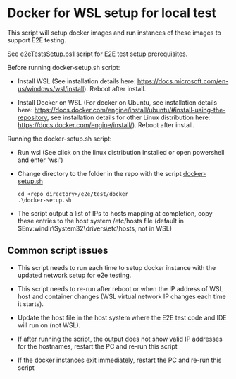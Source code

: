 # Docker for WSL setup for local test

This script will setup docker images and run instances of these images to support E2E testing.

See [e2eTestsSetup.ps1](https://github.com/Azure/azure-iot-sdk-csharp/blob/main/e2e/test/prerequisites/E2ETestsSetup/e2eTestsSetup.ps1) script for E2E test setup prerequisites.

Before running docker-setup.sh script:

- Install WSL (See installation details here: https://docs.microsoft.com/en-us/windows/wsl/install). Reboot after install.

- Install Docker on WSL (For docker on Ubuntu, see installation details here: https://docs.docker.com/engine/install/ubuntu/#install-using-the-repository, see installation details for other Linux distribution here: https://docs.docker.com/engine/install/). Reboot after install.
  
Running the docker-setup.sh script:

- Run wsl (See click on the linux distribution installed or open powershell and enter 'wsl')
  
- Change directory to the folder in the repo with the script [docker-setup.sh](https://github.com/Azure/azure-iot-sdk-csharp/blob/main/e2e/test/docker/docker-setup.sh)
  
  ```Shell
  cd <repo directory>/e2e/test/docker
  .\docker-setup.sh
  ```

- The script output a list of IPs to hosts mapping at completion, copy these entries to the host system /etc/hosts file (default in $Env:windir\System32\drivers\etc\hosts, not in WSL)

## Common script issues

- This script needs to run each time to setup docker instance with the updated network setup for e2e testing.

- This script needs to re-run after reboot or when the IP address of WSL host and container changes (WSL virtual network IP changes each time it starts).

- Update the host file in the host system where the E2E test code and IDE will run on (not WSL).

- If after running the script, the output does not show valid IP addresses for the hostnames, restart the PC and re-run this script

- If the docker instances exit immediately, restart the PC and re-run this script

